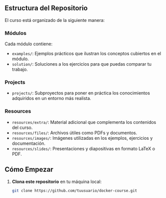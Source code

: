 ## Estructura del Repositorio

El curso está organizado de la siguiente manera:

### Módulos

Cada módulo contiene:

- `examples/`: Ejemplos prácticos que ilustran los conceptos cubiertos en el módulo.
- `solution/`: Soluciones a los ejercicios para que puedas comparar tu trabajo.

### Projects

- `projects/`: Subproyectos para poner en práctica los conocimientos adquiridos en un entorno más realista.

### Resources

- `resources/extra/`: Material adicional que complementa los contenidos del curso.
- `resources/files/`: Archivos útiles como PDFs y documentos.
- `resources/images/`: Imágenes utilizadas en los ejemplos, ejercicios y documentación.
- `resources/slides/`: Presentaciones y diapositivas en formato LaTeX o PDF.

## Cómo Empezar

1. **Clona este repositorio** en tu máquina local:
   ```bash
   git clone https://github.com/tuusuario/docker-course.git
   ```
